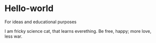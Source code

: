 # Hello-world
For ideas and educational purposes

I am fricky science cat, that learns everething. Be free, happy; more love, less war.
